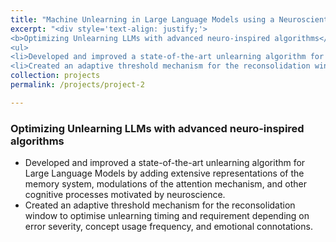 ```yaml
---
title: "Machine Unlearning in Large Language Models using a Neuroscientific Cognitive Approach"
excerpt: "<div style='text-align: justify;'> 
<b>Optimizing Unlearning LLMs with advanced neuro-inspired algorithms</b>
<ul>
<li>Developed and improved a state-of-the-art unlearning algorithm for Large Language Models by adding extensive representations of the memory system, modulations of the attention mechanism, and other cognitive processes motivated by neuroscience.</li>
<li>Created an adaptive threshold mechanism for the reconsolidation window to optimise unlearning timing and requirement depending on error severity, concept usage frequency, and emotional connotations.</li>"
collection: projects
permalink: /projects/project-2

---
```


### Optimizing Unlearning LLMs with advanced neuro-inspired algorithms

- Developed and improved a state-of-the-art unlearning algorithm for Large Language Models by adding extensive representations of the memory system, modulations of the attention mechanism, and other cognitive processes motivated by neuroscience.
- Created an adaptive threshold mechanism for the reconsolidation window to optimise unlearning timing and requirement depending on error severity, concept usage frequency, and emotional connotations.